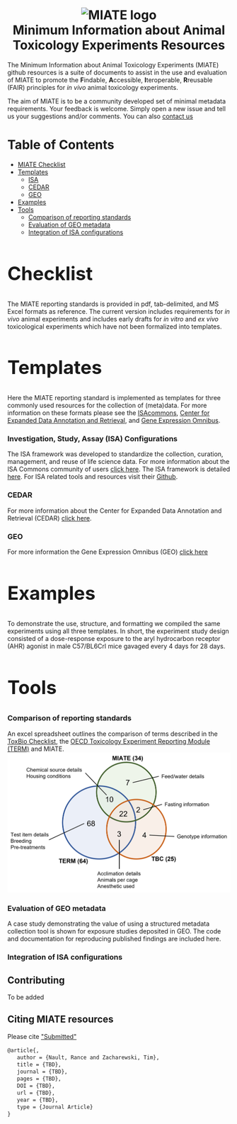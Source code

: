 <h1 align="center">
  <img alt="MIATE logo" src="img" width="224px"/><br/>
  Minimum Information about Animal Toxicology Experiments Resources
</h1>

The Minimum Information about Animal Toxicology Experiments (MIATE) github resources is a suite of documents to 
assist in the use and evaluation of MIATE to promote the <b>F</b>indable, <b>A</b>ccessible, <b>I</b>teroperable, <b>R</b>reusable 
(FAIR) principles for _in vivo_ animal toxicology experiments.

The aim of MIATE is to be a community developed set of minimal metadata requirements. Your feedback is welcome. Simply open a new 
issue and tell us your suggestions and/or comments. You can also [contact us](mailto:zacharewski.lab@gmail.com)

# Table of Contents
* [MIATE Checklist](#Checklist)
* [Templates](#Templates)
	* [ISA](#ISA)
	* [CEDAR](#CEDAR)
	* [GEO](#GEO0)
* [Examples](#Examples)
* [Tools](#Tools)
	* [Comparison of reporting standards](#RScomparison)
	* [Evaluation of GEO metadata](#GEOeval)
	* [Integration of ISA configurations](#ISAmerge)

<a name = "Checklist"/><h2>Checklist</h2>
==========================================
The MIATE reporting standards is provided in pdf, tab-delimited, and MS Excel formats as reference. The current version includes requirements for 
_in vivo_ animal experiments and includes early drafts for _in vitro_ and _ex vivo_ toxicological experiments which have not been formalized into
templates. 

<a name = "Templates"/><h2>Templates</h2>
==========================================
Here the MIATE reporting standard is implemented as templates for three commonly used resources for the collection of 
(meta)data. For more information on these formats please see the [ISAcommons](https://www.isacommons.org/), [Center for
Expanded Data Annotation and Retrieval](https://metadatacenter.org/), and [Gene Expression Omnibus](https://www.ncbi.nlm.nih.gov/geo/info/submission.html).

<a name = "ISA"/><h3>Investigation, Study, Assay (ISA) Configurations</h3>
The ISA framework was developed to standardize the collection, curation, management, and reuse of life science data. For more information about the ISA 
Commons community of users [click here](https://www.isacommons.org/). The ISA framework is detailed [here](https://isa-specs.readthedocs.io/en/latest/). 
For ISA related tools and resources visit their [Github](https://github.com/ISA-tools).

<a name = "CEDAR"/><h3>CEDAR</h3>
For more information about the Center for Expanded Data Annotation and Retrieval (CEDAR) [click here](https://metadatacenter.org/).

<a name = "GEO"/><h3>GEO</h3>
For more information the Gene Expression Omnibus (GEO) [click here](https://www.ncbi.nlm.nih.gov/geo)

<a name = "Examples"/><h2>Examples</h2>
==========================================
To demonstrate the use, structure, and formatting we compiled the same experiments using all three templates. In short, the experiment study design
consisted of a dose-response exposure to the aryl hydrocarbon receptor (AHR) agonist in male C57/BL6Crl mice gavaged every 4 days for 28 days. 

<a name = "Tools"/><h2>Tools</h2>
==========================================
<a name = "RScomparison"/><h3>Comparison of reporting standards</h3>
An excel spreadsheet outlines the comparison of terms described in the [ToxBio Checklist](https://pubmed.ncbi.nlm.nih.gov/17442663/), the [OECD Toxicology
Experiment Reporting Module (TERM)](https://pubmed.ncbi.nlm.nih.gov/34333066/) and MIATE. 
![RSVenn](imgs/TERMoverlapMIATE.png)

<a name = "GEOeval"/><h3>Evaluation of GEO metadata</h3>
A case study demonstrating the value of using a structured metadata collection tool is shown for exposure studies deposited in GEO. The code and documentation
for reproducing published findings are included here.

<a name = "ISAmerge"/><h3>Integration of ISA configurations</h3>

<a name = "Contributing"/><h2>Contributing</h2>
To be added

<a name = "Citing"/><h2>Citing MIATE resources</h2>
Please cite ["Submitted"][paper]

```
@article{,
   author = {Nault, Rance and Zacharewski, Tim},
   title = {TBD},
   journal = {TBD},
   pages = {TBD},
   DOI = {TBD},
   url = {TBD},
   year = {TBD},
   type = {Journal Article}
}
```

[paper]: https://www.biorxiv.org/